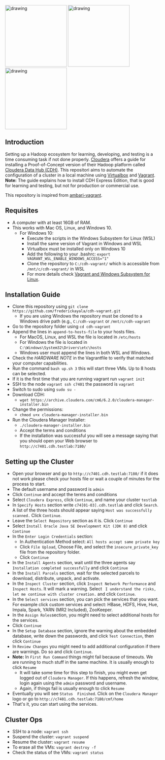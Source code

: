 <img src="https://pbs.twimg.com/profile_images/920034020620091392/9O3K7Y6j_400x400.jpg" alt="drawing" height="200"/>
<img src="https://s3.amazonaws.com/hashicorp-marketing-web-assets/brand/Vagrant_VerticalLogo_FullColor.rkvQk0Hax.svg" alt="drawing" height="200"/>
<img src="https://www.virtualbox.org/graphics/vbox_logo2_gradient.png" alt="drawing" height="200"/>

## Introduction

Setting up a Hadoop ecosystem for learning, developing, and testing is a time consuming task if not done properly.
[Cloudera](https://www.cloudera.org) offers a guide for installing a Proof-of-Concept version of their Hadoop platform called [Cloudera Data Hub (CDH)](https://www.cloudera.com/documentation/enterprise/latest/topics/cm_ig_non_production.html#install_embedded_db).
This repositori aims to automate the configuration of a cluster in a local machine using [Virtualbox](https://www.virtualbox.org/) and [Vagrant](https://www.vagrantup.com/). **Note:** The guide explains how to install CDH Express Edition, that is good for learning and testing, but not for production or commercial use.

This repository is inspired from [ambari-vagrant](https://github.com/u39kun/ambari-vagrant). 

## Requisites
- A computer with at least 16GB of RAM.
- This works with Mac OS, Linux, and Windows 10.
    -   For Windows 10:
        - Execute the scripts in the Windows Subsystem for Linux (WSL)
        - Install the same version of Vagrant in Windows and WSL
        - Virtualbox must be installed only on Windows 10
        - Add the following to your .bashrc: `export VAGRANT_WSL_ENABLE_WINDOWS_ACCESS="1"`
        - Clone the repository to `C:/cdh-vagrant/` which is accessible from `/mnt/c/cdh-vagrant/` in WSL
        - For more details check [Vagrant and Windows Subsystem for Linux](https://www.vagrantup.com/docs/other/wsl.html).

## Installation Guide
- Clone this repository using `git clone https://github.com/frederickayala/cdh-vagrant.git`
    - If you are using Windows the repository must be cloned to a Windows drive path (e.g., `C:/cdh-vagrant` or `/mnt/c/cdh-vagrant`
- Go to the repository folder using `cd cdh-vagrant` 
- Append the lines in `append-to-hosts-file` to your hosts files. 
    - For MacOS, Linux, and WSL the file is located in `/etc/hosts`
    - For Windows the file is located in `C:\Windows\System32\Drivers\etc\hosts` 
    - Windows user must append the lines in both WSL and Windows. 
- Check the *HARDWARE NOTE* in the Vagrantfile to verify that matched your computer capabilities.
- Run the command `bash up.sh 3` this will start three VMs. Up to 8 hosts can be selected. 
- If it is the first time that you are running vagrant run `vagrant init`
- SSH to the node `vagrant ssh c7401` the password is `vagrant`
- Switch to sudo using `sudo su -`
- Download CDH:
    - `wget https://archive.cloudera.com/cm6/6.2.0/cloudera-manager-installer.bin`
- Change the permissions:
    - `chmod u+x cloudera-manager-installer.bin`
- Run the Cloudera Manager Installer:
    - `./cloudera-manager-installer.bin`
    - Accept the terms and conditions
    - If the installation was successful you will see a message saying that you should open your Web browser to `http://c7401.cdh.testlab:7180/`

## Setting up the Cluster
- Open your browser and go to `http://c7401.cdh.testlab:7180/` if it does not work please check your hosts file or wait a couple of minutes for the process to start.
- The default username and password is `admin`
- Click `Continue` and accept the terms and conditions
- Select `Cloudera Express`, click `Continue`, and name your cluster `testlab`
- In `Specify Hosts` section write `c74[01-03].cdh.testlab` and click `Search`. A list of the three hosts should appear saying `Host was successfully scanned.` Click `Continue`.
- Leave the `Select Repository` section as it is. Click `Continue`
- Select `Install Oracle Java SE Development Kit (JDK 8)` and click `Continue`
- In the `Enter Login Credentials` section:
    - In Authentication Method select: `All hosts accept same private key`
    - Click `File Upload`, Choose File, and select the `insecure_private_key` file from the repository folder.
    - Click `Continue`
- In the `Install Agents` section, wait until the three agents say `Installation completed successfully` and click `Continue`
- In the `Install Parcels` section, wait for the selected parcels to download, distribute, unpack, and activate.    
- In the `Inspect Cluster` section, click `Inspect Network Performance` and `Inspect Hosts`. It will mark a warning. Select `
I understand the risks, let me continue with cluster creation.` and click `Continue`.
- In the `Select services` section, you can pick the services that you want. For example click custom services and select: HBase, HDFS, Hive, Hue, Impala, Spark, YARN (MR2 Included), ZooKeeper.
- In the `Assign Roles`section, you might need to select additional hosts for the services.
- Click `Continue`
- In the `Setup Database` section, ignore the warning about the embedded database, write down the passwords, and click `Test Connection`, then click `Continue`
- In `Review Changes` you might need to add additional configuration if there are warnings. Do so and click `Continue`. 
- **Note:** In `First Run Command` things might fail because of timeouts. We are running to much stuff in the same machine. It is usually enough to click `Resume`
    - It will take some time for this step to finish, you might even get logged out of `Cloudera Manager`. If this happens, refresh the window, login again using the `admin` password and username.
    - Again, if things fail is usually enough to click `Resume`
- Eventually you will see `Status  Finished`. Click on the `Cloudera Manager` logo or go to `http://c7401.cdh.testlab:7180/cmf/home`
- That's it, you can start using the services. 

## Cluster Ops
- SSH to a node: `vagrant ssh`
- Suspend the cluster: `vagrant suspend`
- Resume the cluster: `vagrant resume`
- To erase all the VMs: `vagrant destroy -f`
- Check the status of the VMs: `vagrant status`